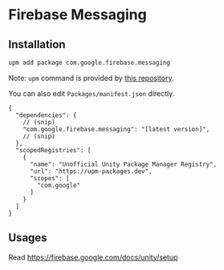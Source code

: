 # Firebase Messaging

## Installation

```bash
upm add package com.google.firebase.messaging
```

Note: `upm` command is provided by [this repository](https://github.com/upm-packages/upm-cli).

You can also edit `Packages/manifest.json` directly.

```jsonc
{
  "dependencies": {
    // (snip)
    "com.google.firebase.messaging": "[latest version]", 
    // (snip)
  },
  "scopedRegistries": [
    {
      "name": "Unofficial Unity Package Manager Registry",
      "url": "https://upm-packages.dev",
      "scopes": [
        "com.google"
      ]
    }
  ]
}
```

## Usages

Read https://firebase.google.com/docs/unity/setup
